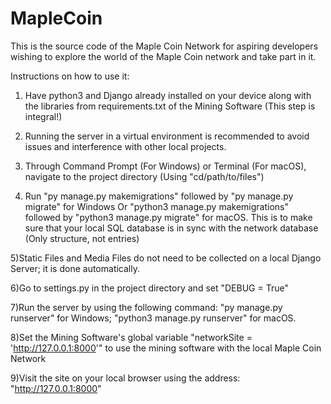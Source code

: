 # MapleCoin

This is the source code of the Maple Coin Network for aspiring developers wishing to explore the world of the Maple Coin network and take part in it.

Instructions on how to use it:

1) Have python3 and Django already installed on your device along with the libraries from requirements.txt of the Mining Software (This step is integral!)

2) Running the server in a virtual environment is recommended to avoid issues and interference with other local projects.

3) Through Command Prompt (For Windows) or Terminal (For macOS), navigate to the project directory (Using "cd/path/to/files")

4) Run "py manage.py makemigrations" followed by "py manage.py migrate" for Windows Or "python3 manage.py makemigrations" followed by "python3 manage.py migrate" for macOS. This is to make sure that your local SQL database is in sync with the network database (Only structure, not entries)

5)Static Files and Media Files do not need to be collected on a local Django Server; it is done automatically.

6)Go to settings.py in the project directory and set "DEBUG = True"

7)Run the server by using the following command: "py manage.py runserver" for Windows; "python3 manage.py runserver" for macOS.

8)Set the Mining Software's global variable "networkSite = 'http://127.0.0.1:8000'" to use the mining software with the local Maple Coin Network

9)Visit the site on your local browser using the address: "http://127.0.0.1:8000"
